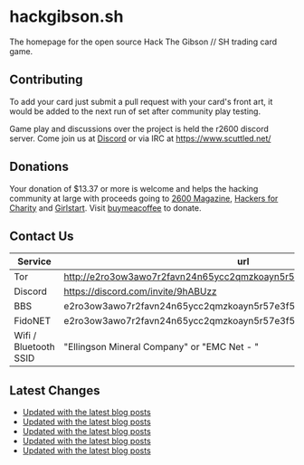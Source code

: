 # hackgibson.sh
The homepage for the open source Hack The Gibson // SH trading card game.


## Contributing

To add your card just submit a pull request with your card's front art, it would be added to the next run of set after community play testing.

Game play and discussions over the project is held the r2600 discord server. Come join us at [Discord](https://discord.com/invite/9hABUzz) or via IRC at https://www.scuttled.net/


## Donations

Your donation of $13.37 or more is welcome and helps the hacking community at large with proceeds going to [2600 Magazine](https://2600.com/), [Hackers for Charity](https://hackersforcharity.org) and [Girlstart](https://girlstart.org).  Visit [buymeacoffee](https://www.buymeacoffee.com/hackgibson.sh) to donate.


## Contact Us

Service | url
-|-
Tor | http://e2ro3ow3awo7r2favn24n65ycc2qmzkoayn5r57e3f56nvjwdcgg32ad.onion
Discord | https://discord.com/invite/9hABUzz
BBS | e2ro3ow3awo7r2favn24n65ycc2qmzkoayn5r57e3f56nvjwdcgg32ad.onion:23
FidoNET | e2ro3ow3awo7r2favn24n65ycc2qmzkoayn5r57e3f56nvjwdcgg32ad.onion:24554
Wifi / Bluetooth SSID | "Ellingson Mineral Company" or "EMC Net - <fidonet address>"

## Latest Changes
<!-- BLOG-POST-LIST:START -->
- [Updated with the latest blog posts](https://github.com/DFW2600/hackgibson.sh/commit/45676c26460c6b6cf1ea763207209fed8009251f)
- [Updated with the latest blog posts](https://github.com/DFW2600/hackgibson.sh/commit/38ad9f2ac476e55b5bf92abf7d5cce6d01d72e2d)
- [Updated with the latest blog posts](https://github.com/DFW2600/hackgibson.sh/commit/9a1e71f5a8402dceef6cfa00d3d5c0cd0fb01ad4)
- [Updated with the latest blog posts](https://github.com/DFW2600/hackgibson.sh/commit/8df3a3893076d79e0c0d88cac52bdfa9c3939b04)
- [Updated with the latest blog posts](https://github.com/DFW2600/hackgibson.sh/commit/63811e5c766714fc93b6faab353c30c5ffa6b06a)
<!-- BLOG-POST-LIST:END -->
